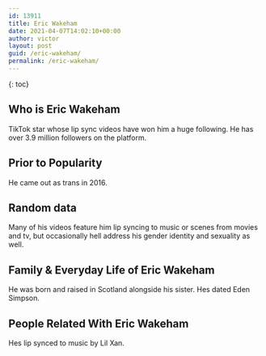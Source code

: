 ```yaml
---
id: 13911
title: Eric Wakeham
date: 2021-04-07T14:02:10+00:00
author: victor
layout: post
guid: /eric-wakeham/
permalink: /eric-wakeham/
---
```



{: toc}


## Who is Eric Wakeham



TikTok star whose lip sync videos have won him a huge following. He has over 3.9 million followers on the platform. 

                
                
                
## Prior to Popularity



He came out as trans in 2016. 

                
                
                
## Random data



Many of his videos feature him lip syncing to music or scenes from movies and tv, but occasionally hell address his gender identity and sexuality as well.

                
                
                
## Family & Everyday Life of Eric Wakeham



He was born and raised in Scotland alongside his sister. Hes dated Eden Simpson.

                
                
                
## People Related With Eric Wakeham



Hes lip synced to music by Lil Xan.

                
              
            
          
          
          
